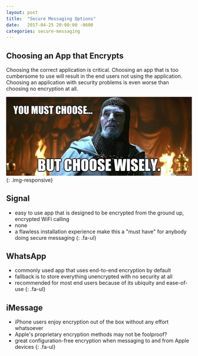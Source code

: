 ```yaml
---
layout: post
title:  "Secure Messaging Options"
date:   2017-04-25 20:00:00 -0600
categories: secure-messaging
---
```

## Choosing an App that Encrypts

Choosing the correct application is critical. Choosing an app that is too
cumbersome to use will result in the end users not using the application.
Choosing an application with security problems is even worse than choosing no
encryption at all.

![You Must Choose][choose-wisely]{: .img-responsive}

## Signal <i class="fa fa-apple"></i> <i class="fa fa-android"></i>

* <i class="fa fa-li fa-thumbs-o-up"></i> easy to use app that is designed to
be encrypted from the ground up, encrypted WiFi calling
* <i class="fa fa-li fa-thumbs-o-down"></i> none
* <i class="fa fa-li fa-hand-o-right"></i> a flawless installation experience
make this a "must have" for anybody doing secure messaging
{: .fa-ul}

## <i class="fa fa-whatsapp"></i> WhatsApp <i class="fa fa-apple"></i> <i class="fa fa-android"></i>

* <i class="fa fa-li fa-thumbs-o-up"></i> commonly used app that uses end-to-end
encryption by default
* <i class="fa fa-li fa-thumbs-o-down"></i> fallback is to store everything
unencrypted with no security at all
* <i class="fa fa-li fa-hand-o-right"></i> recommended for most end users
because of its ubiquity and ease-of-use
{: .fa-ul}

## iMessage <i class="fa fa-apple"></i>
* <i class="fa fa-li fa-thumbs-o-up"></i> iPhone users enjoy encryption out of
the box without any effort whatsoever
* <i class="fa fa-li fa-thumbs-o-down"></i> Apple's proprietary encryption
methods may not be foolproof?
* <i class="fa fa-li fa-hand-o-right"></i> great configuration-free encryption
when messaging to and from Apple devices
{: .fa-ul}



[choose-wisely]: /assets/images/choose-wisely.jpg
